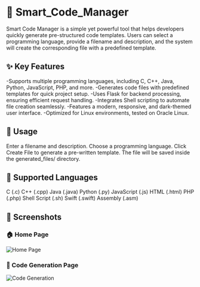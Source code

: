 # 📌 Smart_Code_Manager
Smart Code Manager is a simple yet powerful tool that helps developers quickly generate pre-structured code templates. Users can select a programming language, provide a filename and description, and the system will create the corresponding file with a predefined template.

## ✨ Key Features
-Supports multiple programming languages, including C, C++, Java, Python, JavaScript, PHP, and more.
-Generates code files with predefined templates for quick project setup.
-Uses Flask for backend processing, ensuring efficient request handling.
-Integrates Shell scripting to automate file creation seamlessly.
-Features a modern, responsive, and dark-themed user interface.
-Optimized for Linux environments, tested on Oracle Linux.

## 📜 Usage
Enter a filename and description.
Choose a programming language.
Click Create File to generate a pre-written template.
The file will be saved inside the generated_files/ directory.

## 📌 Supported Languages
C (.c)
C++ (.cpp)
Java (.java)
Python (.py)
JavaScript (.js)
HTML (.html)
PHP (.php)
Shell Script (.sh)
Swift (.swift)
Assembly (.asm)

## 📸 Screenshots

### 🏠 Home Page
![Home Page](static/images/screenshot1.png)

### 📝 Code Generation Page
![Code Generation](static/images/screenshot2.png)


